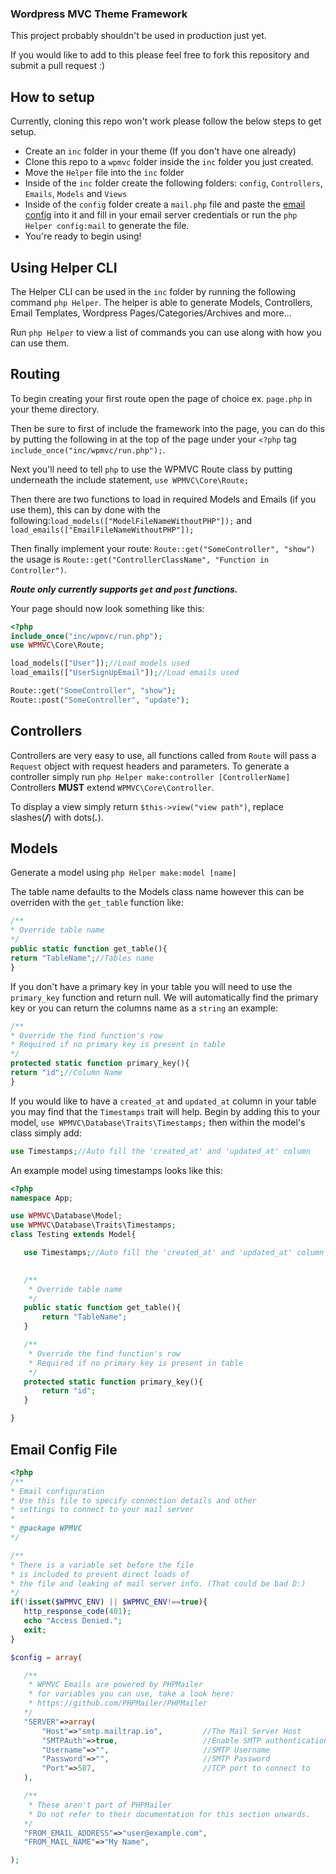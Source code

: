 ### Wordpress MVC Theme Framework
This project probably shouldn't be used in production just yet.

If you would like to add to this please feel free to fork this repository and submit a pull request :) 

## How to setup
Currently, cloning this repo won't work please follow the below steps to get setup.

 - Create an `inc` folder in your theme (If you don't have one already)
 - Clone this repo to a `wpmvc` folder inside the `inc` folder you just created.
 - Move the `Helper` file into the `inc` folder
 - Inside of the `inc` folder create the following folders: `config`, `Controllers`, `Emails`, `Models` and `Views`
 - Inside of the `config` folder create a `mail.php` file and paste the [email config](#Email-Config-File) into it and fill in your email server credentials or run the `php Helper config:mail` to generate the file.
 - You're ready to begin using!
 
 ## Using Helper CLI
 The Helper CLI can be used in the `inc` folder by running the following command `php Helper`. The helper is able to generate Models, Controllers, Email Templates, Wordpress Pages/Categories/Archives and more... 
 
 Run `php Helper` to view a list of commands you can use along with how you can use them.
 
 ## Routing
 To begin creating your first route open the page of choice ex. `page.php` in your theme directory.
 
 Then be sure to first of include the framework into the page, you can do this by putting the following in at the top of the page under your `<?php` tag `include_once("inc/wpmvc/run.php");`.
 
 Next you'll need to tell `php` to use the WPMVC Route class by putting underneath the include statement, `use WPMVC\Core\Route;`
 
 Then there are two functions to load in required Models and Emails (if you use them), this can by done with the following:`load_models(["ModelFileNameWithoutPHP"]);` and `load_emails(["EmailFileNameWithoutPHP"]);`
 
 Then finally implement your route: `Route::get("SomeController", "show")` the usage is `Route::get("ControllerClassName", "Function in Controller")`.
 
 ***Route only currently supports `get` and `post` functions.***
 
 Your page should now look something like this:
 ```php
 <?php
 include_once("inc/wpmvc/run.php");
 use WPMVC\Core\Route;

 load_models(["User"]);//Load models used
 load_emails(["UserSignUpEmail"]);//Load emails used

 Route::get("SomeController", "show");
 Route::post("SomeController", "update");
 ```
 
 ## Controllers
 Controllers are very easy to use, all functions called from `Route` will pass a `Request` object with request headers and parameters.
 To generate a controller simply run `php Helper make:controller [ControllerName]`
 Controllers **MUST** extend `WPMVC\Core\Controller`.
 
 To display a view simply return `$this->view("view path")`, replace slashes(***/***) with dots(***.***).

 
 ## Models
 Generate a model using `php Helper make:model [name]`
 
 The table name defaults to the Models class name however this can be overriden with the `get_table` function like:
 ```php
 /**
 * Override table name
 */
public static function get_table(){
 return "TableName";//Tables name
}
 ```
 
 If you don't have a primary key in your table you will need to use the `primary_key` function and return null. We will automatically find the primary key or you can return the columns name as a `string` an example:
 
 ```php
/**
* Override the find function's row
* Required if no primary key is present in table
*/
protected static function primary_key(){
 return "id";//Column Name
}
 ```
 
 If you would like to have a `created_at` and `updated_at` column in your table you may find that the `Timestamps` trait will help.
 Begin by adding this to your model, `use WPMVC\Database\Traits\Timestamps;` then within the model's class simply add:
 ```php
 use Timestamps;//Auto fill the 'created_at' and 'updated_at' column
 ```
 
 An example model using timestamps looks like this:
 
 ```php
 <?php
namespace App;

use WPMVC\Database\Model;
use WPMVC\Database\Traits\Timestamps;
class Testing extends Model{

    use Timestamps;//Auto fill the 'created_at' and 'updated_at' column
    

    /**
     * Override table name
     */
    public static function get_table(){
        return "TableName";
    }

    /**
     * Override the find function's row
     * Required if no primary key is present in table
     */
    protected static function primary_key(){
        return "id";
    }

}
 ```
 
 ## Email Config File
 ```php
 <?php
/**
 * Email configuration
 * Use this file to specify connection details and other
 * settings to connect to your mail server
 * 
 * @package WPMVC
 */

/**
 * There is a variable set before the file 
 * is included to prevent direct loads of 
 * the file and leaking of mail server info. (That could be bad D:)
*/
if(!isset($WPMVC_ENV) || $WPMVC_ENV!==true){
    http_response_code(401);
    echo "Access Denied.";
    exit;
}

$config = array(

    /**
     * WPMVC Emails are powered by PHPMailer
     * for variables you can use, take a look here:
     * https://github.com/PHPMailer/PHPMailer
    */
    "SERVER"=>array(
        "Host"=>"smtp.mailtrap.io",         //The Mail Server Host
        "SMTPAuth"=>true,                   //Enable SMTP authentication
        "Username"=>"",                     //SMTP Username
        "Password"=>"",                     //SMTP Password
        "Port"=>587,                        //TCP port to connect to
    ),

    /**
     * These aren't part of PHPMailer
     * Do not refer to their documentation for this section onwards.
    */
    "FROM_EMAIL_ADDRESS"=>"user@example.com",
    "FROM_MAIL_NAME"=>"My Name",

);

 ```

